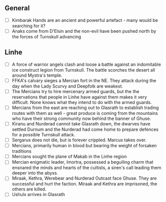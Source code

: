 ## General

- [ ] Kimbarak Hands are an ancient and powerful artefact - many would be searching for it?
- [ ] Anaks come from D'Elsin and the non-evil have been pushed north by the forces of Turnskull advancing

## Linhe

- [ ] A force of warrior angels clash and loose a battle against an indomitable ice construct legion from Turnskull. The battle scorches the desert all around Mystra's temple.
- [ ] FFKA's calvary sieges a Mercian fort in the NE. They attack during the day when the Lady Scurvy and Deepfolk are weakest.
- [ ] The Mercians try to hire mercenary armed guards, but the the reservations that people in Linhe have against them makes it very difficult. None knows what they intend to do with the armed guards.
- [ ] Mercians from the east are reaching out to Glasrath to establish trading routes with them as well - great produce is coming from the mountains who have their strong community now behind the banner of Ghuse.
- [ ] Kiranu and Nurderad cannot take Glasrath down, the dwarves have settled Durnum and the Nurderad had come home to prepare defences for a possible Turnskull attack.
- [ ] Sergarus does not die, but is forever crippled. Marcus takes over.
- [ ] Mercians, primarily human in blood but bearing the weight of forsaken traditions
- [ ] Mercians sought the plane of Makab in the Linhe region
- [ ] Mercian enigmatic leader, Imortra, possessed a beguiling charm that ensnared the minds and hearts of the cultists, a siren's call leading them deeper into the abyss.
- [ ] Miraak, Kethra, Werebear and Nurderad Outcast face Ghuse. They are successful and hurt the faction. Miraak and Kethra are imprisoned, the others are killed.
- [ ] Ushulx arrives in Glasrath